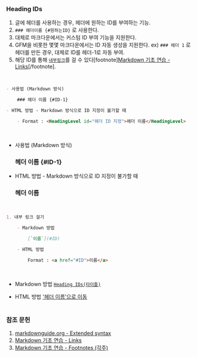 <h3 id="title">Heading IDs</h3>

1. 글에 헤더를 사용하는 경우, 헤더에 원하는 ID를 부여하는 기능.
2. `### 헤더이름 {#원하는ID}` 로 사용한다.
3. 대체로 마크다운에서는 커스텀 ID 부여 기능을 지원한다.
4. GFM을 비롯한 몇몇 마크다운에서는 ID 자동 생성을 지원한다.
    ex) `### 헤더 1` 로 헤더를 만든 경우, 대체로 ID를 헤더-1로 자동 부여.
5. 해당 ID를 통해 [`내부링크`](#참조-문헌)를 걸 수 있다[footnote][Markdown 기초 연습 - Links](https://peponi-paradise.tistory.com/entry/Markdown-Practice-Links)[/footnote].

<br>

```md
- 사용법 (Markdown 방식)

    ### 헤더 이름 {#ID-1}

- HTML 방법 - Markdown 방식으로 ID 지정이 불가할 때

    - Format : <HeadingLevel id="헤더 ID 지정">헤더 이름</HeadingLevel>
```
<br>

- 사용법 (Markdown 방식)
    ### 헤더 이름 {#ID-1}

- HTML 방법 - Markdown 방식으로 ID 지정이 불가할 때
    <h3 id="ID-1">헤더 이름</h3>
<br>

```md
1. 내부 링크 걸기

    - Markdown 방법

        [`이름`](#ID)

    - HTML 방법

        Format : <a href="#ID">이름</a>

```
<br>

- Markdown 방법
    [`Heading IDs(타이틀)`](#title)

- HTML 방법
    <a href="#ID-1">'헤더 이름'으로 이동</a>
<br><br>

<h3 id="참조-문헌">참조 문헌</h3>

1. [markdownguide.org - Extended syntax](https://www.markdownguide.org/extended-syntax/#tables "Extended syntax overview")
2. [Markdown 기초 연습 - Links](https://peponi-paradise.tistory.com/entry/Markdown-Practice-Links)
3. [Markdown 기초 연습 - Footnotes (각주)](https://peponi-paradise.tistory.com/entry/Markdown-Pracitce-Footnotes)

<br>